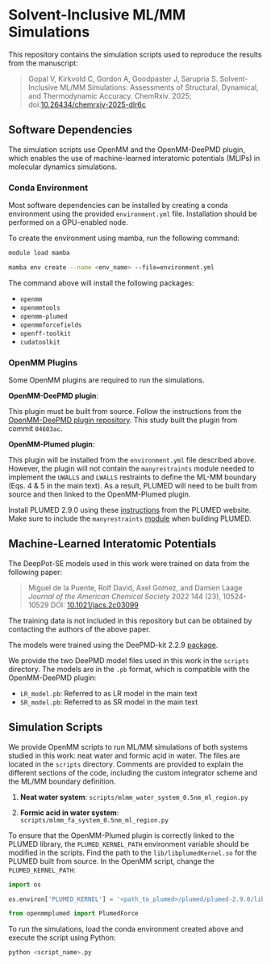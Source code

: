 # Solvent-Inclusive ML/MM Simulations

This repository contains the simulation scripts used to reproduce the results from the manuscript:

> Gopal V, Kirkvold C, Gordon A, Goodpaster J, Sarupria S. Solvent-Inclusive ML/MM Simulations: Assessments of Structural, Dynamical, and Thermodynamic Accuracy. ChemRxiv. 2025; doi:[10.26434/chemrxiv-2025-dlr6c](https://doi.org/10.26434/chemrxiv-2025-dlr6c)

## Software Dependencies

The simulation scripts use OpenMM and the OpenMM-DeePMD plugin, which enables the use of machine-learned interatomic potentials (MLIPs) in molecular dynamics simulations.

### Conda Environment

Most software dependencies can be installed by creating a conda environment using the provided `environment.yml` file. Installation should be performed on a GPU-enabled node.

To create the environment using mamba, run the following command:

```bash
module load mamba

mamba env create --name <env_name> --file=environment.yml
```

The command above will install the following packages:

- `openmm`
- `openmmtools`
- `openmm-plumed`
- `openmmforcefields`
- `openff-toolkit`
- `cudatoolkit`

### OpenMM Plugins

Some OpenMM plugins are required to run the simulations.

**OpenMM-DeePMD plugin**:

This plugin must be built from source. Follow the instructions from the [OpenMM-DeePMD plugin repository](https://github.com/JingHuangLab/openmm_deepmd_plugin). This study built the plugin from commit `04603ac`.

**OpenMM-Plumed plugin**:

This plugin will be installed from the `environment.yml` file described above. However, the plugin will not contain the `manyrestraints` module needed to implement the `UWALLS` and `LWALLS` restraints to define the ML-MM boundary (Eqs. 4 & 5 in the main text). As a result, PLUMED will need to be built from source and then linked to the OpenMM-Plumed plugin. 

Install PLUMED 2.9.0 using these [instructions](https://www.plumed.org/doc-v2.9/user-doc/html/_installation.html) from the PLUMED website. Make sure to include the `manyrestraints` [module](https://www.plumed.org/doc-v2.9/user-doc/html/mymodules.html) when building PLUMED. 


## Machine-Learned Interatomic Potentials

The DeepPot-SE models used in this work were trained on data from the following paper: 

>Miguel de la Puente, Rolf David, Axel Gomez, and Damien Laage
*Journal of the American Chemical Society* 2022 144 (23), 10524-10529
DOI: [10.1021/jacs.2c03099](https://doi.org/10.1021/jacs.2c03099)

The training data is not included in this repository but can be obtained by contacting the authors of the above paper.

The models were trained using the DeePMD-kit 2.2.9 [package](https://deepmd.readthedocs.io/en/latest/). 

We provide the two DeePMD model files used in this work in the `scripts` directory. The models are in the `.pb` format, which is compatible with the OpenMM-DeePMD plugin:
- `LR_model.pb`: Referred to as LR model in the main text
- `SR_model.pb`: Referred to as SR model in the main text

## Simulation Scripts

We provide OpenMM scripts to run ML/MM simulations of both systems studied in this work: neat water and formic acid in water. The files are located in the `scripts` directory. Comments are provided to explain the different sections of the code, including the custom integrator scheme and the ML/MM boundary definition. 

1. **Neat water system**: `scripts/mlmm_water_system_0.5nm_ml_region.py`

2. **Formic acid in water system**: `scripts/mlmm_fa_system_0.5nm_ml_region.py`

To ensure that the OpenMM-Plumed plugin is correctly linked to the PLUMED library, the `PLUMED_KERNEL_PATH` environment variable should be modified in the scripts. Find the path to the `lib/libplumedKernel.so` for the PLUMED built from source. In the OpenMM script, change the `PLUMED_KERNEL_PATH`: 

```python
import os

os.environ['PLUMED_KERNEL'] = '<path_to_plumed>/plumed/plumed-2.9.0/lib/libplumedKernel.so'

from openmmplumed import PlumedForce
```

To run the simulations, load the conda environment created above and execute the script using Python:

```python
python <script_name>.py
```
